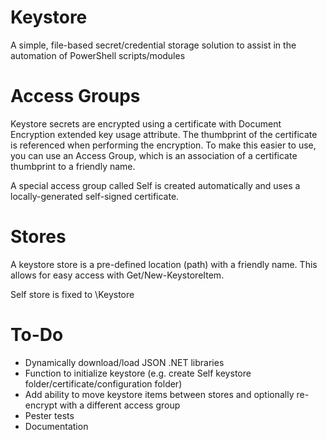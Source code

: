 # Keystore
A simple, file-based secret/credential storage solution to assist in the automation of PowerShell scripts/modules

# Access Groups
Keystore secrets are encrypted using a certificate with Document Encryption extended key usage attribute. The thumbprint of the certificate is referenced when performing the encryption. To make this easier to use, you can use an Access Group, which is an association of a certificate thumbprint to a friendly name.

A special access group called Self is created automatically and uses a locally-generated self-signed certificate.

# Stores
A keystore store is a pre-defined location (path) with a friendly name. This allows for easy access with Get/New-KeystoreItem.

Self store is fixed to <ConfigurationPath>\Keystore

# To-Do
- Dynamically download/load JSON .NET libraries
- Function to initialize keystore (e.g. create Self keystore folder/certificate/configuration folder)
- Add ability to move keystore items between stores and optionally re-encrypt with a different access group
- Pester tests
- Documentation